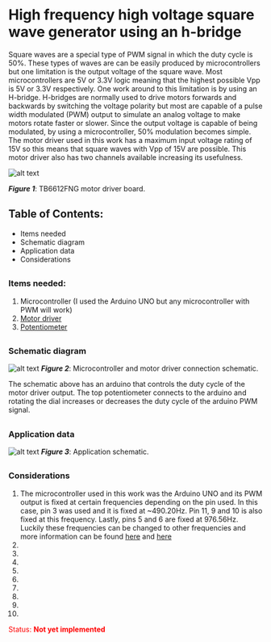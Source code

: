 # High frequency high voltage square wave generator using an h-bridge

Square waves are a special type of PWM signal in which the duty cycle is 50%. These types of waves are can be easily produced by microcontrollers but one limitation is the output voltage of the square wave. Most microcontrollers are 5V or 3.3V logic meaning that the highest possible Vpp is 5V or 3.3V respectively. One work around to this limitation is by using an H-bridge. H-bridges are normally used to drive motors forwards and backwards by switching the voltage polarity but most are capable of a pulse width modulated (PWM) output to simulate an analog voltage to make motors rotate faster or slower. Since the output voltage is capable of being modulated, by using a microcontroller, 50% modulation becomes simple. The motor driver used in this work has a maximum input voltage rating of 15V so this means that square waves with Vpp of 15V are possible. This motor driver also has two channels available increasing its usefulness.

![alt text](https://i.imgur.com/VBqVKss.png)

***Figure 1***: TB6612FNG motor driver board.

## Table of Contents:
- Items needed
- Schematic diagram
- Application data
- Considerations
##
### Items needed:

1. Microcontroller (I used the Arduino UNO but any microcontroller with PWM will work)
2. [Motor driver](https://www.sparkfun.com/products/14450)
3. [Potentiometer](https://www.sparkfun.com/products/9806)
##
### Schematic diagram

![alt text](https://i.imgur.com/3ZBet1Q.png)
***Figure 2***: Microcontroller and motor driver connection schematic.

The schematic above has an arduino that controls the duty cycle of the motor driver output. The top potentiometer connects to the arduino and rotating the dial increases or decreases the duty cycle of the arduino PWM signal.
##
### Application data

![alt text](https://i.imgur.com/YJULPpa.png)
***Figure 3***: Application schematic.
##
### Considerations

1. The microcontroller used in this work was the Arduino UNO and its PWM output is fixed at certain frequencies depending on the pin used. In this case, pin 3 was used and it is fixed at ~490.20Hz. Pin 11, 9 and 10 is also fixed at this frequency. Lastly, pins 5 and 6 are fixed at 976.56Hz. Luckily these frequencies can be changed to other frequencies and more information can be found [here](https://arduinoinfo.mywikis.net/wiki/Arduino-PWM-Frequency) and [here](https://www.arduino.cc/en/Tutorial/SecretsOfArduinoPWM)
2. 
3. 
4. 
5. 
6. 
7. 
8. 
9. 
10. 

<font color="red">Status: **Not yet implemented**</font>
